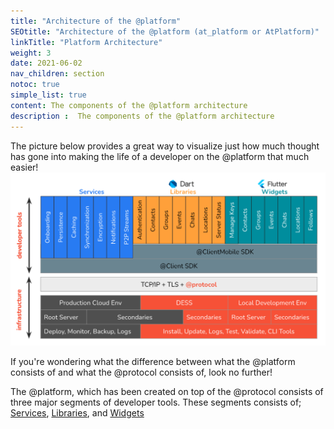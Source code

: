 ```yaml
---
title: "Architecture of the @platform"
SEOtitle: "Architecture of the @platform (at_platform or AtPlatform)"
linkTitle: "Platform Architecture"
weight: 3
date: 2021-06-02
nav_children: section
notoc: true
simple_list: true
content: The components of the @platform architecture
description :  The components of the @platform architecture
---
```


The picture below provides a great way to visualize just how much thought has gone into making the life of a developer on the @platform that much easier!
![Functional Architecture](/Func_Arch_images/Functional_Arch.png)

If you're wondering what the difference between what the @platform consists of and what the @protocol consists of, look no further! 

The @platform, which has been created on top of the @protocol consists of three major segments of developer tools. These segments consists of; [Services](/docs/functional_architecture/services/), [Libraries](/docs/functional_architecture/libraries/), and [Widgets](/docs/functional_architecture/widgets/)
